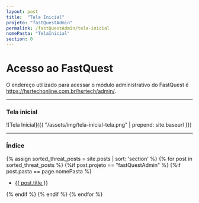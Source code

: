 ```yaml
---
layout: post
title:  "Tela Inicial"
projeto: "fastQuestAdmin"
permalink: /fastQuestAdmin/tela-inicial
nomePasta: "TelaInicial"
section: 0
---
```

# Acesso ao FastQuest

O endereço utilizado para acessar o módulo administrativo do FastQuest é <https://hsrtechonline.com.br/hsrtech/admin/>.

---

### Tela inicial
![Tela Inicial]({{ "/assets/img/tela-inicial-tela.png" | prepend: site.baseurl }})

---

### Índice

<div>  
    {% assign sorted_threat_posts = site.posts | sort: 'section' %}  
    {% for post in sorted_threat_posts %}
        {%if post.projeto == "fastQuestAdmin" %}
            {%if post.pasta == page.nomePasta %}  
            <ul>
                <li>
                    <a href="{{ site.baseurl}}{{ post.url}}">{{ post.title }}</a>  
                </li>
            </ul>
            {% endif %}
        {% endif %}
    {% endfor %}    
</div>  